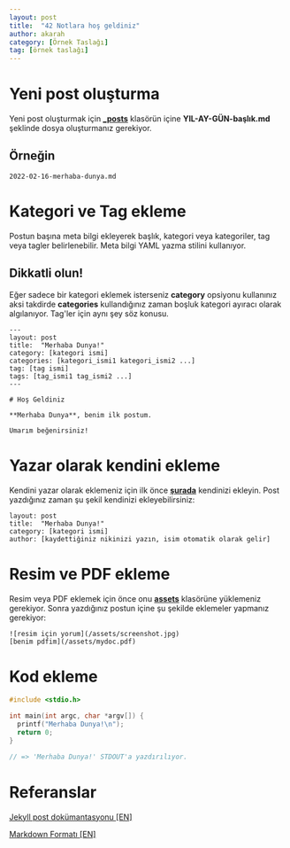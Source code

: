 ```yaml
---
layout: post
title:  "42 Notlara hoş geldiniz"
author: akarah
category: [Örnek Taslağı]
tag: [örnek taslağı]
---
```


# Yeni post oluşturma

Yeni post oluşturmak için **[\_posts](https://github.com/42resources/42resources.github.io/tree/master/_posts)** klasörün içine **YIL-AY-GÜN-başlık.md** şeklinde dosya oluşturmanız gerekiyor.

## Örneğin

```text
2022-02-16-merhaba-dunya.md
```

# Kategori ve Tag ekleme

Postun başına meta bilgi ekleyerek başlık, kategori veya kategoriler, tag veya tagler belirlenebilir. Meta bilgi YAML yazma stilini kullanıyor.

## Dikkatli olun!

Eğer sadece bir kategori eklemek isterseniz **category** opsiyonu kullanınız aksi takdirde **categories** kullandığınız zaman boşluk kategori ayıracı olarak algılanıyor. Tag'ler için aynı şey söz konusu.

```text
---
layout: post
title:  "Merhaba Dunya!"
category: [kategori ismi]
categories: [kategori_ismi1 kategori_ismi2 ...]
tag: [tag ismi]
tags: [tag_ismi1 tag_ismi2 ...]
---

# Hoş Geldiniz

**Merhaba Dunya**, benim ilk postum.

Umarım beğenirsiniz!
```

# Yazar olarak kendini ekleme

Kendini yazar olarak eklemeniz için ilk önce **[şurada](https://github.com/42resources/42resources.github.io/blob/master/_data/authors.yml)** kendinizi ekleyin. Post yazdığınız zaman şu şekil kendinizi ekleyebilirsiniz:

```text
layout: post
title:  "Merhaba Dunya!"
category: [kategori ismi]
author: [kaydettiğiniz nikinizi yazın, isim otomatik olarak gelir]
```

# Resim ve PDF ekleme

Resim veya PDF eklemek için önce onu **[assets](https://github.com/42resources/42resources.github.io/tree/master/assets)** klasörüne yüklemeniz gerekiyor. Sonra yazdığınız postun içine şu şekilde eklemeler yapmanız gerekiyor:

```text
![resim için yorum](/assets/screenshot.jpg)
[benim pdfim](/assets/mydoc.pdf)
```

# Kod ekleme

```c
#include <stdio.h>

int main(int argc, char *argv[]) {
  printf("Merhaba Dunya!\n");
  return 0;
}

// => 'Merhaba Dunya!' STDOUT'a yazdırılıyor.
```

# Referanslar

[Jekyll post dokümantasyonu [EN]][jekyll-docs]

[Markdown Formatı [EN]][md-cheat-sheet]

[jekyll-docs]: https://jekyllrb.com/docs/posts/
[md-cheat-sheet]: https://itopaloglu83.github.io/Jekyll-Markdown-Cheat-Sheet/
